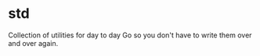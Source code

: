 # std
Collection of utilities for day to day Go so you don't have to write them over and over again.
